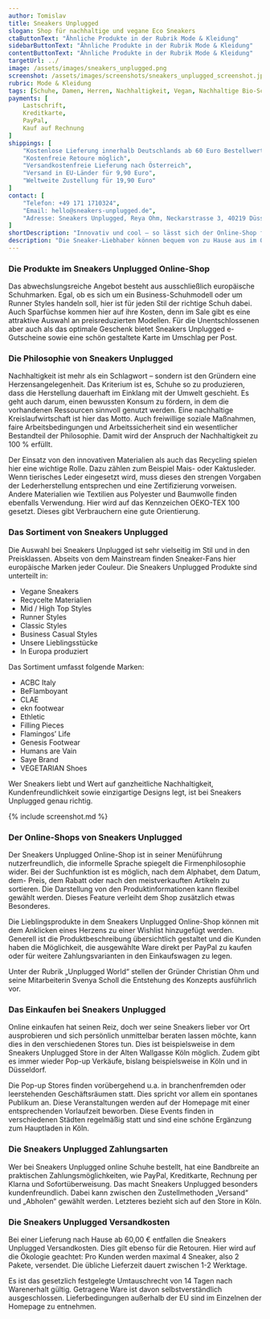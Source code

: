```yaml
---
author: Tomislav
title: Sneakers Unplugged
slogan: Shop für nachhaltige und vegane Eco Sneakers
ctaButtonText: "Ähnliche Produkte in der Rubrik Mode & Kleidung"
sidebarButtonText: "Ähnliche Produkte in der Rubrik Mode & Kleidung"
contentButtonText: "Ähnliche Produkte in der Rubrik Mode & Kleidung"
targetUrl: ../
image: /assets/images/sneakers_unplugged.png
screenshot: /assets/images/screenshots/sneakers_unplugged_screenshot.jpg
rubric: Mode & Kleidung
tags: [Schuhe, Damen, Herren, Nachhaltigkeit, Vegan, Nachhaltige Bio-Schuhe]
payments: [
    Lastschrift,
    Kreditkarte,
    PayPal,
    Kauf auf Rechnung
]
shippings: [
    "Kostenlose Lieferung innerhalb Deutschlands ab 60 Euro Bestellwert",
    "Kostenfreie Retoure möglich",
    "Versandkostenfreie Lieferung nach Österreich",
    "Versand in EU-Länder für 9,90 Euro",
    "Weltweite Zustellung für 19,90 Euro"
]
contact: [
    "Telefon: +49 171 1710324",
    "Email: hello@sneakers-unplugged.de",
    "Adresse: Sneakers Unplugged, Reya Ohm, Neckarstrasse 3, 40219 Düsseldorf"
]
shortDescription: "Innovativ und cool – so lässt sich der Online-Shop für Sneaker-Fans treffend beschreiben. Der Sneakers Unplugged Store zeigt, dass fair hergestellte Schuhe sehr wohl stylish sind und jedem Klischee von „öko“ trotzen können."
description: "Die Sneaker-Liebhaber können bequem von zu Hause aus im Online-Store shoppen oder direkt im Ladengeschäft nach Herzenslust im Sneaker-Paradies einkaufen."
---
```


### Die Produkte im Sneakers Unplugged Online-Shop

Das abwechslungsreiche Angebot besteht aus ausschließlich europäische Schuhmarken. Egal, ob es sich um ein Business-Schuhmodell oder um Runner Styles handeln soll, hier ist für jeden Stil der richtige Schuh dabei. Auch Sparfüchse kommen hier auf ihre Kosten, denn im Sale gibt es eine attraktive Auswahl an preisreduzierten Modellen. Für die Unentschlossenen aber auch als das optimale Geschenk bietet Sneakers Unplugged e-Gutscheine sowie eine schön gestaltete Karte im Umschlag per Post.

### Die Philosophie von Sneakers Unplugged

Nachhaltigkeit ist mehr als ein Schlagwort – sondern ist den Gründern eine Herzensangelegenheit. Das Kriterium ist es, Schuhe so zu produzieren, dass die Herstellung dauerhaft im Einklang mit der Umwelt geschieht. Es geht auch darum, einen bewussten Konsum zu fördern, in dem die vorhandenen Ressourcen sinnvoll genutzt werden. Eine nachhaltige Kreislaufwirtschaft ist hier das Motto. Auch freiwillige soziale Maßnahmen, faire Arbeitsbedingungen und Arbeitssicherheit sind ein wesentlicher Bestandteil der Philosophie. Damit wird der Anspruch der Nachhaltigkeit zu 100 % erfüllt.

Der Einsatz von den innovativen Materialien als auch das Recycling spielen hier eine wichtige Rolle. Dazu zählen zum Beispiel Mais- oder Kaktusleder. Wenn tierisches Leder eingesetzt wird, muss dieses den strengen Vorgaben der Lederherstellung entsprechen und eine Zertifizierung vorweisen. Andere Materialien wie Textilien aus Polyester und Baumwolle finden ebenfalls Verwendung. Hier wird auf das Kennzeichen OEKO-TEX 100 gesetzt. Dieses gibt Verbrauchern eine gute Orientierung. 

### Das Sortiment von Sneakers Unplugged

Die Auswahl bei Sneakers Unplugged ist sehr vielseitig im Stil und in den Preisklassen. Abseits von dem Mainstream finden Sneaker-Fans hier europäische Marken jeder Couleur. 
Die Sneakers Unplugged Produkte sind unterteilt in:

* Vegane Sneakers
* Recycelte Materialien
* Mid / High Top Styles
* Runner Styles
* Classic Styles
* Business Casual Styles
* Unsere Lieblingsstücke
* In Europa produziert

Das Sortiment umfasst folgende Marken:

* ACBC Italy
* BeFlamboyant
* CLAE
* ekn footwear
* Ethletic
* Filling Pieces
* Flamingos’ Life
* Genesis Footwear
* Humans are Vain
* Saye Brand
* VEGETARIAN Shoes

Wer Sneakers liebt und Wert auf ganzheitliche Nachhaltigkeit, Kundenfreundlichkeit sowie einzigartige Designs legt, ist bei Sneakers Unplugged genau richtig.

{% include screenshot.md %}

### Der Online-Shops von Sneakers Unplugged

Der Sneakers Unplugged Online-Shop ist in seiner Menüführung nutzerfreundlich, die informelle Sprache spiegelt die Firmenphilosophie wider. Bei der Suchfunktion ist es möglich, nach dem Alphabet, dem Datum, dem- Preis, dem Rabatt oder nach den meistverkauften Artikeln zu sortieren. Die Darstellung von den Produktinformationen kann flexibel gewählt werden. Dieses Feature verleiht dem Shop zusätzlich etwas Besonderes.

Die Lieblingsprodukte in dem Sneakers Unplugged Online-Shop können mit dem Anklicken eines Herzens zu einer Wishlist hinzugefügt werden. Generell ist die Produktbeschreibung übersichtlich gestaltet und die Kunden haben die Möglichkeit, die ausgewählte Ware direkt per PayPal zu kaufen oder für weitere Zahlungsvarianten in den Einkaufswagen zu legen.

Unter der Rubrik „Unplugged World“ stellen der Gründer Christian Ohm und seine Mitarbeiterin Svenya Scholl die Entstehung des Konzepts ausführlich vor. 

### Das Einkaufen bei Sneakers Unplugged

Online einkaufen hat seinen Reiz, doch wer seine Sneakers lieber vor Ort ausprobieren und sich persönlich unmittelbar beraten lassen möchte, kann dies in den verschiedenen Stores tun. Dies ist beispielsweise in dem Sneakers Unplugged Store in der Alten Wallgasse Köln möglich. Zudem gibt es immer wieder Pop-up Verkäufe, bislang beispielsweise in Köln und in Düsseldorf.

Die Pop-up Stores finden vorübergehend u.a. in branchenfremden oder leerstehenden Geschäftsräumen statt. Dies spricht vor allem ein spontanes Publikum an. Diese Veranstaltungen werden auf der Homepage mit einer entsprechenden Vorlaufzeit beworben. Diese Events finden in verschiedenen Städten regelmäßig statt und sind eine schöne Ergänzung zum Hauptladen in Köln. 

### Die Sneakers Unplugged Zahlungsarten

Wer bei Sneakers Unplugged online Schuhe bestellt, hat eine Bandbreite an praktischen Zahlungsmöglichkeiten, wie PayPal, Kreditkarte, Rechnung per Klarna und Sofortüberweisung. Das macht Sneakers Unplugged besonders kundenfreundlich. Dabei kann zwischen den Zustellmethoden „Versand“ und „Abholen“ gewählt werden. Letzteres bezieht sich auf den Store in Köln. 

### Die Sneakers Unplugged Versandkosten

Bei einer Lieferung nach Hause ab 60,00 € entfallen die Sneakers Unplugged Versandkosten. Dies gilt ebenso für die Retouren. Hier wird auf die Ökologie geachtet: Pro Kunden werden maximal 4 Sneaker, also 2 Pakete, versendet. Die übliche Lieferzeit dauert zwischen 1-2 Werktage.

Es ist das gesetzlich festgelegte Umtauschrecht von 14 Tagen nach Warenerhalt gültig. Getragene Ware ist davon selbstverständlich ausgeschlossen. Lieferbedingungen außerhalb der EU sind im Einzelnen der Homepage zu entnehmen.